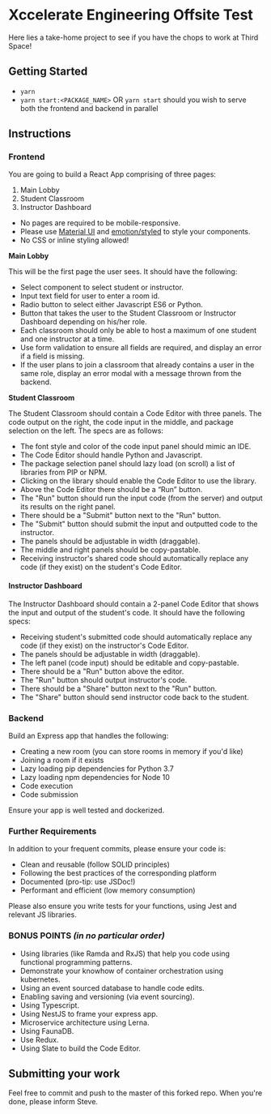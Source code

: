 # Xccelerate Engineering Offsite Test 

Here lies a take-home project to see if you have the chops to work at Third Space! 

## Getting Started

* `yarn`
* `yarn start:<PACKAGE_NAME>` OR `yarn start` should you wish to serve both the frontend and backend in parallel

## Instructions

### Frontend

You are going to build a React App comprising of three pages: 

1. Main Lobby
2. Student Classroom
3. Instructor Dashboard

- No pages are required to be mobile-responsive.
- Please use [Material UI](https://material-ui.com/) and [emotion/styled](https://emotion.sh/docs/styled) to style your components. 
- No CSS or inline styling allowed!

**Main Lobby**

This will be the first page the user sees. It should have the following:

- Select component to select student or instructor.
- Input text field for user to enter a room id.
- Radio button to select either Javascript ES6 or Python.
- Button that takes the user to the Student Classroom or Instructor Dashboard depending on his/her role.
- Each classroom should only be able to host a maximum of one student and one instructor at a time.
- Use form validation to ensure all fields are required, and display an error if a field is missing.
- If the user plans to join a classroom that already contains a user in the same role, display an error modal with a message thrown from the backend.

**Student Classroom**

The Student Classroom should contain a Code Editor with three panels. The code output on the right, the code input in the middle, and package selection on the left. The specs are as follows:

- The font style and color of the code input panel should mimic an IDE.
- The Code Editor should handle Python and Javascript.
- The package selection panel should lazy load (on scroll) a list of libraries from PIP or NPM. 
- Clicking on the library should enable the Code Editor to use the library.
- Above the Code Editor there should be a “Run” button. 
- The "Run" button should run the input code (from the server) and output its results on the right panel. 
- There should be a "Submit" button next to the "Run" button.
- The "Submit" button should submit the input and outputted code to the instructor.
- The panels should be adjustable in width (draggable).
- The middle and right panels should be copy-pastable.
- Receiving instructor's shared code should automatically replace any code (if they exist) on the student's Code Editor.

#### Instructor Dashboard

The Instructor Dashboard should contain a 2-panel Code Editor that shows the input and output of the student's code. It should have the following specs:

- Receiving student's submitted code should automatically replace any code (if they exist) on the instructor's Code Editor.
- The panels should be adjustable in width (draggable).
- The left panel (code input) should be editable and copy-pastable.
- There should be a "Run" button above the editor.
- The "Run" button should output instructor's code.
- There should be a "Share" button next to the "Run" button.
- The "Share" button should send instructor code back to the student.


### Backend

Build an Express app that handles the following:

- Creating a new room (you can store rooms in memory if you'd like)
- Joining a room if it exists
- Lazy loading pip dependencies for Python 3.7
- Lazy loading npm dependencies for Node 10
- Code execution
- Code submission

Ensure your app is well tested and dockerized. 

### Further Requirements

In addition to your frequent commits, please ensure your code is: 
- Clean and reusable (follow SOLID principles)
- Following the best practices of the corresponding platform
- Documented (pro-tip: use JSDoc!)
- Performant and efficient (low memory consumption)

Please also ensure you write tests for your functions, using Jest and relevant JS libraries. 

### **BONUS POINTS** *(in no particular order)*

- Using libraries (like Ramda and RxJS) that help you code using functional programming patterns.
- Demonstrate your knowhow of container orchestration using kubernetes.
- Using an event sourced database to handle code edits. 
- Enabling saving and versioning (via event sourcing).
- Using Typescript.
- Using NestJS to frame your express app.
- Microservice architecture using Lerna.
- Using FaunaDB.
- Use Redux.
- Using Slate to build the Code Editor.

## Submitting your work
Feel free to commit and push to the master of this forked repo. When you're done, please inform Steve.
